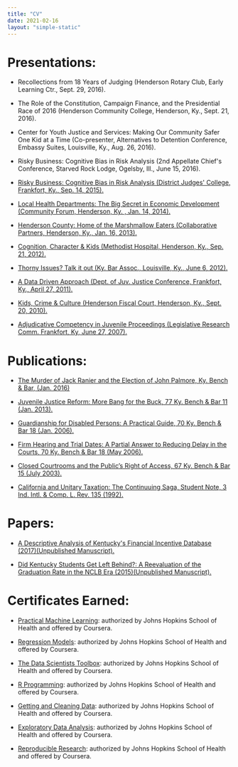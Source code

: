 ```yaml
---
title: "CV"
date: 2021-02-16
layout: "simple-static"
---
```


Presentations:
==============

*   Recollections from 18 Years of Judging (Henderson Rotary Club, Early Learning Ctr., Sept. 29, 2016).

*   The Role of the Constitution, Campaign Finance, and the Presidential Race of 2016 (Henderson Community College, Henderson, Ky., Sept. 21, 2016).

*   Center for Youth Justice and Services: Making Our Community Safer One Kid at a Time (Co-presenter, Alternatives to Detention Conference, Embassy Suites, Louisville, Ky., Aug. 26, 2016).

*   Risky Business: Cognitive Bias in Risk Analysis (2nd Appellate Chief's Conference, Starved Rock Lodge, Ogelsby, Ill., June 15, 2016).

*   [Risky Business: Cognitive Bias in Risk Analysis (District Judges' College, Frankfort, Ky., Sep. 14, 2015).](https://drive.google.com/file/d/0B7aukJ6baNLgYlVYUFZlRlpETHM/view?usp=sharing)

*   [Local Health Departments: The Big Secret in Economic Development (Community Forum, Henderson, Ky. , Jan. 14, 2014).](https://docs.google.com/presentation/d/1i-tWRcuTSD1OnXAeoI7mSneBpc5QFdRU4Fx5K5OmYmE/edit#slide=id.g26421a98a_00)

*   [Henderson County: Home of the Marshmallow Eaters (Collaborative Partners, Henderson, Ky., Jan. 16, 2013).](https://docs.google.com/presentation/d/16P8eewfmKbd6YpBz7twFz3OQxiXNJ44dzAHXPQ0aSno/edit#slide=id.g7f6beeac_0_0)

*   [Cognition, Character & Kids (Methodist Hospital, Henderson, Ky., Sep. 21, 2012).](https://docs.google.com/presentation/d/1ac3DqJ2_V73tM7dMXNIu1oL2QA66bR_R3ggCWShRBmk/edit#slide=id.p)

*   [Thorny Issues? Talk it out (Ky. Bar Assoc., Louisville, Ky., June 6, 2012).](https://docs.google.com/presentation/d/1Gp66TWKHVUYpI0omRpcHrr-jEzbPqm_jHVPKPKsyiFA/edit#slide=id.g3b8ff03_4_55)

*   [A Data Driven Approach (Dept. of Juv. Justice Conference, Frankfort, Ky., April 27, 2011).](https://docs.google.com/presentation/d/19CUwaLVtqpF9e8VplMKR0lxbtwWLu3CZPfUGn4F6QMc/edit#slide=id.i0)

*   [Kids, Crime & Culture (Henderson Fiscal Court, Henderson, Ky., Sept. 20, 2010).](https://docs.google.com/presentation/d/1UO7T3q20ArXKVDUgfvqAXL39EY7nTBlm8f-yT0bpjk8/edit#slide=id.i0)

*   [Adjudicative Competency in Juvenile Proceedings (Legislative Research Comm. Frankfort, Ky, June 27, 2007).](https://docs.google.com/file/d/0B7aukJ6baNLgSDEwSDZQbDRsSHc/edit)

Publications:
=============

*   [The Murder of Jack Ranier and the Election of John Palmore, Ky. Bench & Bar, (Jan. 2016)](https://c.ymcdn.com/sites/www.kybar.org/resource/resmgr/Benchbar/Hot_Topics/BB_Jan_2016_HT_Wiederstein.pdf)

*   [Juvenile Justice Reform: More Bang for the Buck, 77 Ky. Bench & Bar 11 (Jan. 2013).](https://docs.google.com/file/d/0B7aukJ6baNLgaXFKamEwclhGbmc/edit)

*   [Guardianship for Disabled Persons: A Practical Guide, 70 Ky. Bench & Bar 18 (Jan. 2006).](https://docs.google.com/file/d/0B7aukJ6baNLgZkV4VFkyb3BnQm8/edit)

*   [Firm Hearing and Trial Dates: A Partial Answer to Reducing Delay in the Courts, 70 Ky. Bench & Bar 18 (May 2006).](https://docs.google.com/file/d/0B7aukJ6baNLgV3dpRkIzd1Y2QlE/edit)

*   [Closed Courtrooms and the Public’s Right of Access, 67 Ky. Bench & Bar 15 (July 2003).](https://docs.google.com/file/d/0B7aukJ6baNLgMHZxNzdvcTFWT00/edit)

*   [California and Unitary Taxation: The Continuuing Saga, Student Note, 3 Ind. Intl. & Comp. L. Rev. 135 (1992).](https://docs.google.com/file/d/0B7aukJ6baNLgdng4NXpEczJ6WDg/edit)

Papers:
=======

*   [A Descriptive Analysis of Kentucky's Financial Incentive Database (2017)(Unpublished Manuscript).](http://bit.ly/2uk8t85)

*   [Did Kentucky Students Get Left Behind?: A Reevaluation of the Graduation Rate in the NCLB Era (2015)(Unpublished Manuscript).](http://bit.ly/2tmqDSE)

Certificates Earned:
====================

*   [Practical Machine Learning](https://drive.google.com/file/d/0B7aukJ6baNLgSk14TlNFbXM3OVU/view?usp=sharing): authorized by Johns Hopkins School of Health and offered by Coursera.

*   [Regression Models](https://drive.google.com/file/d/0B7aukJ6baNLgVXhoQ0dKYlNoTVU/view?usp=sharing): authorized by Johns Hopkins School of Health and offered by Coursera.

*   [The Data Scientists Toolbox](https://drive.google.com/file/d/0B7aukJ6baNLgU3RhT3diQ0tDTW8/view?usp=sharing): authorized by Johns Hopkins School of Health and offered by Coursera.

*   [R Programming](https://drive.google.com/file/d/0B7aukJ6baNLgZ0x5V0VBTzRabXc/view?usp=sharing): authorized by Johns Hopkins School of Health and offered by Coursera.

*   [Getting and Cleaning Data](https://drive.google.com/file/d/0B7aukJ6baNLgUmhWNEVjNWxlUWs/view?usp=sharing): authorized by Johns Hopkins School of Health and offered by Coursera.

*   [Exploratory Data Analysis](https://drive.google.com/file/d/0B7aukJ6baNLgc09yQXE1SVlOM3M/view?usp=sharing): authorized by Johns Hopkins School of Health and offered by Coursera.

*   [Reproducible Research](https://drive.google.com/file/d/0B7aukJ6baNLgeDU3NExaTlFjSjA/view?usp=sharing): authorized by Johns Hopkins School of Health and offered by Coursera.
